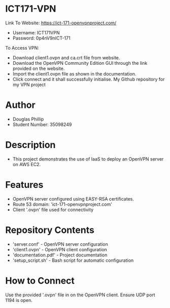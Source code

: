 # ICT171-VPN
Link To Website:
https://ict-171-openvpnproject.com/
- Username: ICT171VPN
- Password: 0p4nV9nICT-171

To Access VPN:
- Download client1.ovpn and ca.crt file from website.
- Download the OpenVPN Community Edition GUI through the link provided on the website.
- Import the client1.ovpn file as shown in the documentation.
- Click connect and it shall successfully initialise.
My Github repository for my VPN project

# Author
- Douglas Phillip
- Student Number: 35098249

# Description
- This project demonstrates the use of IaaS to deploy an OpenVPN server on AWS EC2. 

# Features
- OpenVPN server configured using EASY-RSA certificates.
- Route 53 domain: 'ict-171-openvpnproject.com'
- Client '.ovpn' file used for connectivity

# Repository Contents
- 'server.conf' - OpenVPN server configuration
- 'client1.ovpn' - OpenVPN client configuration
- 'documentation.pdf' - Project documentation
- 'setup_script.sh' - Bash script for automatic configuration

# How to Connect
Use the provided '.ovpn' file in on the OpenVPN client. Ensure UDP port 1194 is open.
